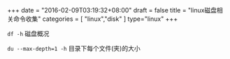 +++
date = "2016-02-09T03:19:32+08:00"
draft = false
title = "linux磁盘相关命令收集"
categories = [ "linux","disk" ]
type="linux"
+++

```df -h``` 磁盘概况

```du --max-depth=1 -h``` 目录下每个文件(夹)的大小